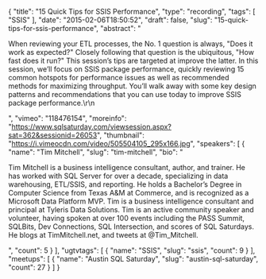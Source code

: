 {
  "title": "15 Quick Tips for SSIS Performance",
  "type": "recording",
  "tags": [
    "SSIS"
  ],
  "date": "2015-02-06T18:50:52",
  "draft": false,
  "slug": "15-quick-tips-for-ssis-performance",
  "abstract": "<p>When reviewing your ETL processes, the No. 1 question is always, \"Does it work as expected?\" Closely following that question is the ubiquitous, \"How fast does it run?\" This session’s tips are targeted at improve the latter. In this session, we’ll focus on SSIS package performance, quickly reviewing 15 common hotspots for performance issues as well as recommended methods for maximizing throughput. You’ll walk away with some key design patterns and recommendations that you can use today to improve SSIS package performance.\r\n</p>",
  "vimeo": "118476154",
  "moreinfo": "https://www.sqlsaturday.com/viewsession.aspx?sat=362&sessionid=26053",
  "thumbnail": "https://i.vimeocdn.com/video/505504105_295x166.jpg",
  "speakers": [
    {
      "name": "Tim Mitchell",
      "slug": "tim-mitchell",
      "bio": "<p>Tim Mitchell is a business intelligence consultant, author, and trainer.  He has worked with SQL Server for over a decade, specializing in data warehousing, ETL/SSIS, and reporting.  He holds a Bachelor’s Degree in Computer Science from Texas A&M at Commerce, and is recognized as a Microsoft Data Platform MVP.  Tim is a business intelligence consultant and principal at Tyleris Data Solutions. Tim is an active community speaker and volunteer, having spoken at over 100 events including the PASS Summit, SQLBits, Dev Connections, SQL Intersection, and scores of SQL Saturdays. He blogs at TimMitchell.net, and tweets at @Tim_Mitchell.</p>",
      "count": 5
    }
  ],
  "ugtvtags": [
    {
      "name": "SSIS",
      "slug": "ssis",
      "count": 9
    }
  ],
  "meetups": [
    {
      "name": "Austin SQL Saturday",
      "slug": "austin-sql-saturday",
      "count": 27
    }
  ]
}